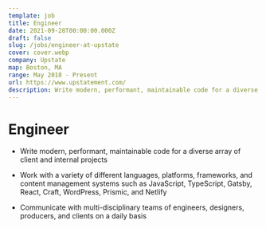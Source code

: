 ```yaml
---
template: job
title: Engineer
date: 2021-09-28T00:00:00.000Z
draft: false
slug: /jobs/engineer-at-upstate
cover: cover.webp
company: Upstate
map: Boston, MA
range: May 2018 - Present
url: https://www.upstatement.com/
description: Write modern, performant, maintainable code for a diverse array of client and internal projects
---
```


# Engineer

- Write modern, performant, maintainable code for a diverse array of client and internal projects

- Work with a variety of different languages, platforms, frameworks, and content management systems such as JavaScript, TypeScript, Gatsby, React, Craft, WordPress, Prismic, and Netlify

- Communicate with multi-disciplinary teams of engineers, designers, producers, and clients on a daily basis
